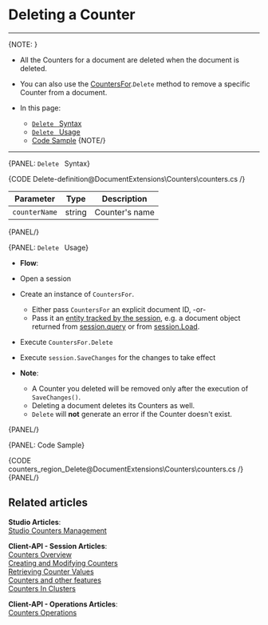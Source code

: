 # Deleting a Counter  
---

{NOTE: }

* All the Counters for a document are deleted when the document is deleted.  

* You can also use the [CountersFor](../../document-extensions/counters/overview#counter-methods-and-the--object).`Delete` method to remove a specific Counter from a document.  

* In this page:
    - [`Delete ` Syntax](../../document-extensions/counters/delete#delete-syntax)
    - [`Delete ` Usage](../../document-extensions/counters/delete#delete-usage)
    - [Code Sample](../../document-extensions/counters/delete#code-sample)
{NOTE/}

---

{PANEL: `Delete ` Syntax}

{CODE Delete-definition@DocumentExtensions\Counters\counters.cs /}

| Parameter | Type | Description |
|:-------------:|:-------------:|:-------------:|
| `counterName` |  string | Counter's name |
{PANEL/}

{PANEL: `Delete ` Usage}

*  **Flow**:  
  * Open a session  
  * Create an instance of `CountersFor`.  
      * Either pass `CountersFor` an explicit document ID, -or-  
      * Pass it an [entity tracked by the session](../../client-api/session/loading-entities), e.g. a document object returned from [session.query](../../client-api/session/querying/how-to-query) or from [session.Load](../../client-api/session/loading-entities#load).  
  * Execute `CountersFor.Delete`
  * Execute `session.SaveChanges` for the changes to take effect  

* **Note**:
    * A Counter you deleted will be removed only after the execution of `SaveChanges()`.  
    * Deleting a document deletes its Counters as well.  
    * `Delete` will **not** generate an error if the Counter doesn't exist.  

{PANEL/}

{PANEL: Code Sample}

{CODE counters_region_Delete@DocumentExtensions\Counters\counters.cs /}
{PANEL/}

## Related articles
**Studio Articles**:  
[Studio Counters Management](../../studio/database/document-extensions/counters#counters)  

**Client-API - Session Articles**:  
[Counters Overview](../../document-extensions/counters/overview)  
[Creating and Modifying Counters](../../document-extensions/counters/create-or-modify)  
[Retrieving Counter Values](../../document-extensions/counters/retrieve-counter-values)  
[Counters and other features](../../document-extensions/counters/counters-and-other-features)  
[Counters In Clusters](../../document-extensions/counters/counters-in-clusters)  

**Client-API - Operations Articles**:  
[Counters Operations](../../client-api/operations/counters/get-counters#operations--counters--how-to-get-counters)  
